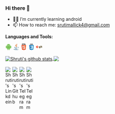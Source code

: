 ### Hi there 👋


- 👩‍💻 I’m currently learning android
- 📫 How to reach me: srutimallick4@gmail.com


**Languages and Tools:**  


<code><img height="20" src="https://raw.githubusercontent.com/github/explore/80688e429a7d4ef2fca1e82350fe8e3517d3494d/topics/android/android.png"></code>
<code><img height="20" src="https://raw.githubusercontent.com/github/explore/80688e429a7d4ef2fca1e82350fe8e3517d3494d/topics/java/java.png"></code>
<code><img height="20" src="https://raw.githubusercontent.com/github/explore/80688e429a7d4ef2fca1e82350fe8e3517d3494d/topics/html/html.png"></code>
<code><img height="20" src="https://raw.githubusercontent.com/github/explore/5c058a388828bb5fde0bcafd4bc867b5bb3f26f3/topics/css/css.png"></code>
<code><img height="20" src="https://raw.githubusercontent.com/github/explore/80688e429a7d4ef2fca1e82350fe8e3517d3494d/topics/git/git.png"></code>

<a href="https://github.com/ShrutiMallick">
   <img align="center" src="https://github-readme-stats.vercel.app/api?     username=ShrutiMallick&&show_icons=true&title_color=66FF66&icon_color=0000CC&text_color=daf7dc&bg_color=151515&line_height=27"alt="Shruti's github stats">
</a>

<a href="https://github.com/ShrutiMallick">
  <img align="center" src="https://github-readme-stats.vercel.app/api/top-langs/?username=ShrutiMallick&theme=light&hide_langs_below=1" />
</a>

<br>
</br>


<a href="https://linkedin.com/in/shruti-mallick">
  <img align="left" alt="Shruti's Linkdein" width="22px" src="https://cdn.jsdelivr.net/npm/simple-icons@v3/icons/linkedin.svg" />
</a>
<a href="https://github.com/ShrutiMallick">
  <img align="left" alt="Shruti's Github" width="22px" src="https://cdn.jsdelivr.net/npm/simple-icons@v3/icons/github.svg" />
</a>
<a href="https://t.me/Shruti_28">
  <img align="left" alt="Shruti's Telegram" width="22px" src="https://cdn.jsdelivr.net/npm/simple-icons@v3/icons/telegram.svg" />
<a href="https://www.hackerrank.com/Shruti_701">
   <img align="left" alt="Shruti's Telegram" width="22px" src="https://cdn.jsdelivr.net/npm/simple-icons@v3/icons/hackerrank.svg" />
</a>

